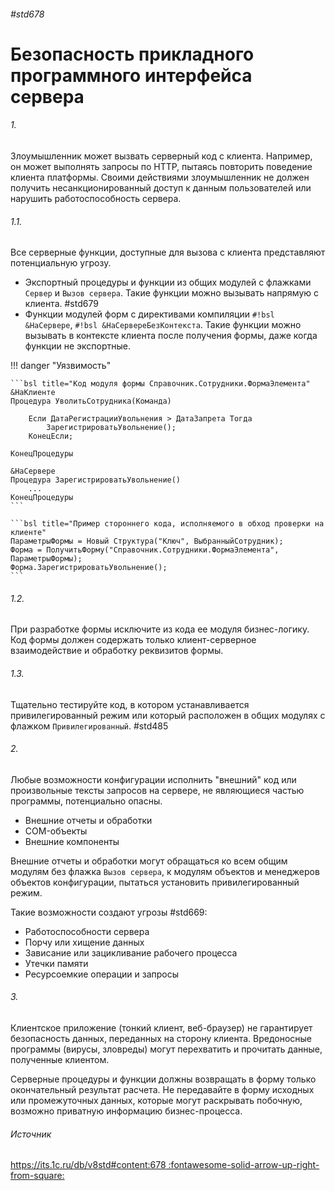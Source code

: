 ###### #std678

# Безопасность прикладного программного интерфейса сервера

###### 1.

Злоумышленник может вызвать серверный код с клиента. Например, он может выполнять запросы по HTTP, пытаясь повторить поведение клиента платформы. Своими действиями злоумышленник не должен получить несанкционированный доступ к данным пользователей или нарушить работоспособность сервера.

###### 1.1.

Все серверные функции, доступные для вызова с клиента представляют потенциальную угрозу.

- Экспортный процедуры и функции из общих модулей с флажками `Сервер` и `Вызов сервера`. Такие функции можно вызывать напрямую с клиента. #std679
- Функции модулей форм с директивами компиляции `#!bsl &НаСервере`, `#!bsl &НаСервереБезКонтекста`. Такие функции можно вызывать в контексте клиента после получения формы, даже когда функции не экспортные.

!!! danger "Уязвимость"

    ```bsl title="Код модуля формы Справочник.Сотрудники.ФормаЭлемента"
    &НаКлиенте
    Процедура УволитьСотрудника(Команда)

        Если ДатаРегистрацииУвольнения > ДатаЗапрета Тогда
            ЗарегистрироватьУвольнение();
        КонецЕсли;

    КонецПроцедуры

    &НаСервере
    Процедура ЗарегистрироватьУвольнение()
        ...
    КонецПроцедуры
    ```

    ```bsl title="Пример стороннего кода, исполняемого в обход проверки на клиенте"
    ПараметрыФормы = Новый Структура("Ключ", ВыбранныйСотрудник);
    Форма = ПолучитьФорму("Справочник.Сотрудники.ФормаЭлемента", ПараметрыФормы);
    Форма.ЗарегистрироватьУвольнение();
    ```

###### 1.2.

При разработке формы исключите из кода ее модуля бизнес-логику. Код формы должен содержать только клиент-серверное взаимодействие и обработку реквизитов формы.

###### 1.3.

Тщательно тестируйте код, в котором устанавливается привилегированный режим или который расположен в общих модулях с флажком `Привилегированный`. #std485

###### 2.

Любые возможности конфигурации исполнить "внешний" код или произвольные тексты запросов на сервере, не являющиеся частью программы, потенциально опасны.

- Внешние отчеты и обработки
- COM-объекты
- Внешние компоненты

Внешние отчеты и обработки могут обращаться ко всем общим модулям без флажка `Вызов сервера`, к модулям объектов и менеджеров объектов конфигурации, пытаться установить привилегированный режим.

Такие возможности создают угрозы #std669:

- Работоспособности сервера
- Порчу или хищение данных
- Зависание или зацикливание рабочего процесса
- Утечки памяти
- Ресурсоемкие операции и запросы

###### 3.

Клиентское приложение (тонкий клиент, веб-браузер) не гарантирует безопасность данных, переданных на сторону клиента. Вредоносные программы (вирусы, зловреды) могут перехватить и прочитать данные, полученные клиентом.

Серверные процедуры и функции должны возвращать в форму только окончательный результат расчета. Не передавайте в форму исходных или промежуточных данных, которые могут раскрывать побочную, возможно приватную информацию бизнес-процесса.

###### Источник

[https://its.1c.ru/db/v8std#content:678 :fontawesome-solid-arrow-up-right-from-square:](https://its.1c.ru/db/v8std#content:678)
